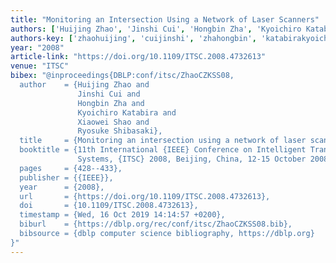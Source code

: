 ```yaml
---
title: "Monitoring an Intersection Using a Network of Laser Scanners"
authors: ['Huijing Zhao', 'Jinshi Cui', 'Hongbin Zha', 'Kyoichiro Katabira', 'Xiaowei Shao', 'Ryosuke Shibasaki']
authors-key: ['zhaohuijing', 'cuijinshi', 'zhahongbin', 'katabirakyoichiro', 'shaoxiaowei', 'shibasakiryosuke']
year: "2008"
article-link: "https://doi.org/10.1109/ITSC.2008.4732613"
venue: "ITSC"
bibex: "@inproceedings{DBLP:conf/itsc/ZhaoCZKSS08,
  author    = {Huijing Zhao and
               Jinshi Cui and
               Hongbin Zha and
               Kyoichiro Katabira and
               Xiaowei Shao and
               Ryosuke Shibasaki},
  title     = {Monitoring an intersection using a network of laser scanners},
  booktitle = {11th International {IEEE} Conference on Intelligent Transportation
               Systems, {ITSC} 2008, Beijing, China, 12-15 October 2008},
  pages     = {428--433},
  publisher = {{IEEE}},
  year      = {2008},
  url       = {https://doi.org/10.1109/ITSC.2008.4732613},
  doi       = {10.1109/ITSC.2008.4732613},
  timestamp = {Wed, 16 Oct 2019 14:14:57 +0200},
  biburl    = {https://dblp.org/rec/conf/itsc/ZhaoCZKSS08.bib},
  bibsource = {dblp computer science bibliography, https://dblp.org}
}"
---
```

